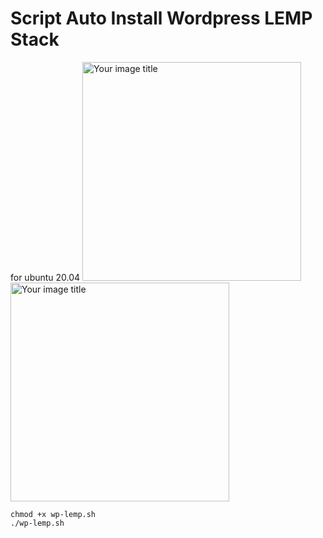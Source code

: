 # Script Auto Install Wordpress LEMP Stack
 for ubuntu 20.04
<img src="https://i.imgur.com/aBeLTFX.jpg" alt="Your image title" width="350"/> <img src="https://i.imgur.com/kYv8Wtt.jpg" alt="Your image title" width="350"/>

```
chmod +x wp-lemp.sh
./wp-lemp.sh
```

